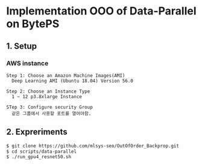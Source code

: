 # Implementation OOO of Data-Parallel on BytePS
## 1. Setup

### AWS instance
```
Step 1: Choose an Amazon Machine Images(AMI)
  Deep Learning AMI (Ubuntu 18.04) Version 56.0 
```

```
Step 2: Choose an Instance Type 
  1 ~ 12 p3.8xlarge Instance
```

```
STep 3: Configure security Group
  같은 그룹에서 사용할 포트를 열어야함.
```

## 2. Expreriments

```bash
$ git clone https://github.com/mlsys-seo/OutOfOrder_Backprop.git
$ cd scripts/data-parallel
$ ./run_gpu4_resnet50.sh
```
